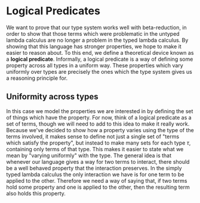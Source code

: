 # Logical Predicates
We want to prove that our type system works well with beta-reduction, in order to show that those terms which were problematic in the untyped lambda calculus are no longer a problem in the typed lambda calculus. By showing that this language has stronger properties, we hope to make it easier to reason about.
To this end, we define a theoretical device known as a **logical predicate**. Informally, a logical predicate is a way of defining some property across all types in a uniform way. These properties which vary uniformly over types are precisely the ones which the type system gives us a reasoning principle for.
## Uniformity across types
In this case we model the properties we are interested in by defining the set of things which have the property. For now, think of a logical predicate as a set of terms, though we will need to add to this idea to make it really work.
Because we've decided to show how a property varies using the type of the terms involved, it makes sense to define not just a single set of "terms which satisfy the property", but instead to make many sets for each type $\tau$, containing only terms of that type. This makes it easier to state what we mean by "varying uniformly" with the type.
The general idea is that whenever our language gives a way for two terms to interact, there should be a well behaved property that the interaction preserves. In the simply typed lambda calculus the only interaction we have is for one term to be applied to the other. Therefore we need a way of saying that, if two terms hold some property and one is applied to the other, then the resulting term also holds this property.